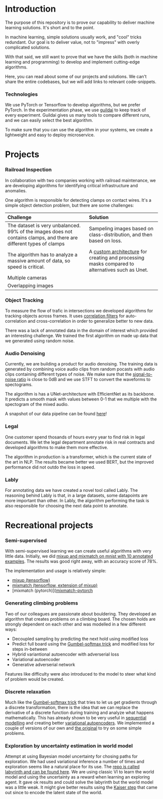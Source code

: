 # Introduction
The purpose of this repository is to prove our capability to deliver machine learning solutions. It's short and to the point.

In machine learning, simple solutions usually work, and "cool" tricks redundant. Our goal is to deliver value, not to "impress" with overly complicated solutions.

With that said, we still want to prove that we have the skills (both in machine learning and programming) to develop and implement cutting-edge algorithms.

Here, you can read about some of our projects and solutions. We can't share the entire codebases, but we will add links to relevant code-snippets.

### Technologies

We use PyTorch or Tensorflow to develop algorithms, but we prefer PyTorch. In the experimentation phase, we use [guildai](https://github.com/guildai/guildai) to keep track of every experiment. Guildai gives us many tools to compare different runs, and we can easily select the best algorithm.

To make sure that you can use the algorithm in your systems, we create a lightweight and easy to deploy microservice.

# Projects

### Railroad Inspection

In collaboration with two companies working with railroad maintenance, we are developing algorithms for identifying critical infrastructure and anomalies.

One algorithm is responsible for detecting clamps on contact wires. It's a simple object detection problem, but there are some challenges:

| Challenge | Solution |
|:----------|:---------|
| The dataset is very unbalanced. 99% of the images does not contains clamps, and there are different types of clamps | Sampeling images based on class-distribution, and then based on loss.|
| The algorithm has to analyze a massive amount of data, so speed is critical. |  A [custom architecture](https://github.com/Aiwizo/capability/blob/master/railroad_inspection/architecture.py) for creating and processing masks compared to alternatives such as Unet. |
| Multiple cameras |  |
| Overlapping images | |


### Object Tracking

To measure the flow of trafic in intersections we developed algorithms for tracking objects across frames. It uses [correlation filters](https://github.com/Aiwizo/capability/blob/master/object_tracking/correlation.py) for auto-correlation and cross-correlation in order to generalize better to new data.

There was a lack of annotated data in the domain of interest which provided an interesting challenge. We trained the first algorithm on made up data that we generated using random noise.

### Audio Denoising

Currently, we are building a product for audio denoising. The training data is generated by combining voice audio clips from random pocasts with audio clips containing different types of noise. We make sure that the [signal-to-noise ratio](https://en.wikipedia.org/wiki/Signal-to-noise_ratio) is close to 0dB and we use STFT to convert the waveforms to spectograms.

The algorithm is has a UNet-architecture with EfficientNet as its backbone. It predicts a smooth mask with values between 0-1 that we multiple with the spectogram of the mixed audio.

A snapshot of our data pipeline can be found [here](https://github.com/Aiwizo/capability/tree/master/audio_denoising/data.py)!

### Legal

One customer spend thosands of hours every year to find risk in legal documents. We let the legal department annotate risk in real contracts and developed algorithms to make them more effective.

The algorithm in production is a transformer, which is the current state of the art in NLP. The results became better we used BERT, but the improved performance did not outdo the loss in speed.

### Lably

For annotating data we have created a novel tool called Lably. The reasoning behind Lably is that, in a large datasets, some datapoints are more important than other. In Lably, the algorithm performing the task is also responsible for choosing the next data point to annotate.


# Recreational projects

### Semi-supervised

With semi-supervised learning we can create useful algorithms with very little data. Initially, we did [mixup and mixmatch on mnist with 10 annotated examples](https://github.com/Aiwizo/mnist). The results was good right away, with an accuracy score of 78%. 

The implementation and usage is relatively simple:
- [mixup (tensorflow)](https://github.com/Aiwizo/capability/blob/master/semi_supervised/mixup.py)
- [mixmatch (tensorflow, extension of mixup)](https://github.com/Aiwizo/capability/blob/master/semi_supervised/mixmatch.py)
- [mixmatch (pytorch)]([mixmatch-pytorch](https://github.com/FelixAbrahamsson/mixmatch-pytorch)


### Generating climbing problems
Two of our colleagues are passionate about bouldering. They developed an algorithm that creates problems on a climbing board. The chosen holds are strongly dependent on each other and was modelled in a few different ways:

- Decoupled sampling by predicting the next hold using modified loss
- Predict full board using the [Gumbel-softmax trick](https://pytorch.org/docs/stable/distributions.html#relaxedonehotcategorical) and modified loss for steps in-between
- Hybrid variantional autoencoder with adverserial loss
- Variational autoencoder
- Generative adverserial network

Features like difficulty were also introduced to the model to steer what kind of problem would be created.


### Discrete relaxation
Much like the [Gumbel-softmax trick](https://pytorch.org/docs/stable/distributions.html#relaxedonehotcategorical) that tries to let us get gradients through a discrete transformation, there is the idea that we can replace the derivative of a discrete function during training and analyze what happens mathematically. This has already shown to be very useful in [sequential modelling](https://arxiv.org/pdf/1801.09797.pdf) and creating better [variational autoencoders](https://arxiv.org/pdf/1906.00446.pdf). We implemented a couple of versions of our own and [the original](https://github.com/Aiwizo/capability/blob/master/kaiser_step.py) to try on some simple problems.


### Exploration by uncertainty estimation in world model
Attempt at using Bayesian model uncertainty for chosing paths for exploration. We had used variational inference a number of times and exploration seems like a natural place for its use. The [repo is called labyrinth and can be found here](https://github.com/samedii/labyrinth). We are using classic VI to learn the world model and using the uncertainty as a reward when learning an exploring agent. It gave ok results and could solve the labyrinth but the world model was a little weak. It might give better results using the [Kaiser step](https://github.com/Aiwizo/capability/blob/master/kaiser_step.py) that came out since to encode the latent state of the world.
